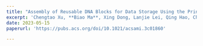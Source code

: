 ```yaml
---
title: "Assembly of Reusable DNA Blocks for Data Storage Using the Principle of Movable Type Printing"
excerpt: 'Chengtao Xu, **Biao Ma**, Xing Dong, Lanjie Lei, Qing Hao, Chao Zhao* and Hong Liu*,**ACS Appl. Mater. Inter.**, 2023, 15, 20, 24097–24108.'
date: 2023-05-15
paperurl: 'https://pubs.acs.org/doi/10.1021/acsami.3c01860'

---
```

